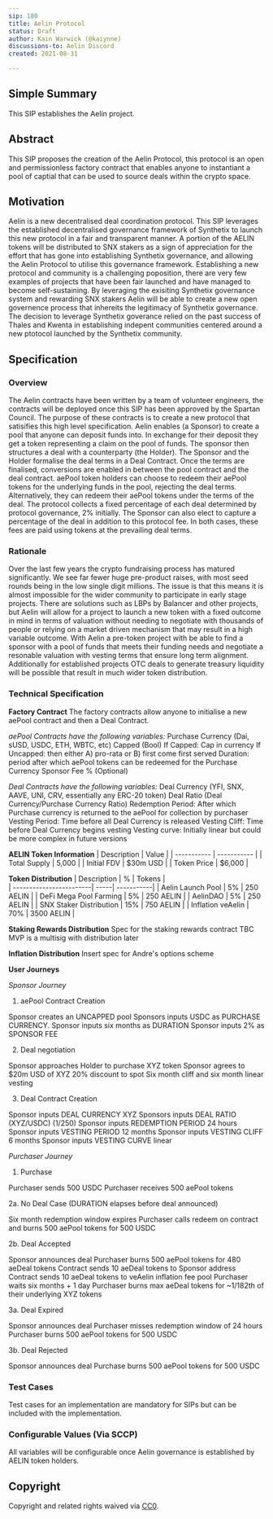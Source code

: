 ```yaml
---
sip: 180
title: Aelin Protocol
status: Draft
author: Kain Warwick (@kaiynne)
discussions-to: Aelin Discord
created: 2021-08-31

---
```


## Simple Summary
<!--"If you can't explain it simply, you don't understand it well enough." Simply describe the outcome the proposed changes intends to achieve. This should be non-technical and accessible to a casual community member.-->
This SIP establishes the Aelin project.

## Abstract
<!--A short (~200 word) description of the proposed change, the abstract should clearly describe the proposed change. This is what *will* be done if the SIP is implemented, not *why* it should be done or *how* it will be done. If the SIP proposes deploying a new contract, write, "we propose to deploy a new contract that will do x".-->
This SIP proposes the creation of the Aelin Protocol, this protocol is an open and permissionless factory contract that enables anyone to instantiant a pool of captial that can be used to source deals within the crypto space.

## Motivation
<!--This is the problem statement. This is the *why* of the SIP. It should clearly explain *why* the current state of the protocol is inadequate.  It is critical that you explain *why* the change is needed, if the SIP proposes changing how something is calculated, you must address *why* the current calculation is innaccurate or wrong. This is not the place to describe how the SIP will address the issue!-->
Aelin is a new decentralised deal coordination protocol. This SIP leverages the established decentralised governance framework of Synthetix to launch this new protocol in a fair and transparent manner. A portion of the AELIN tokens will be distributed to SNX stakers as a sign of appreciation for the effort that has gone into establishing Synthetix governance, and allowing the Aelin Protocol to utilise this governance framework.
Establishing a new protocol and community is a challenging poposition, there are very few examples of projects that have been fair launched and have managed to become self-sustaining. By leveraging the exisiting Synthetix governance system and rewarding SNX stakers Aelin will be able to create a new open governence process that inhereits the legitimacy of Synthetix governance. The decision to leverage Synthetix goverance relied on the past success of Thales and Kwenta in establishing indepent communities centered around a new ptotocol launched by the Synthetix community.


## Specification
<!--The specification should describe the syntax and semantics of any new feature, there are five sections
1. Overview
2. Rationale
3. Technical Specification
4. Test Cases
5. Configurable Values
-->

### Overview
<!--This is a high level overview of *how* the SIP will solve the problem. The overview should clearly describe how the new feature will be implemented.-->
The Aelin contracts have been written by a team of volunteer engineers, the contracts will be deployed once this SIP has been approved by the Spartan Council. The purpose of these contracts is to create a new protocol that satisifies this high level specification. Aelin enables (a Sponsor) to create a pool that anyone can deposit funds into. In exchange for their deposit they get a token representing a claim on the pool of funds. The sponsor then structures a deal with a counterparty (the Holder). The Sponsor and the Holder formalise the deal terms in a Deal Contract. Once the terms are finalised, conversions are enabled in between the pool contract and the deal contract. aePool token holders can choose to redeem their aePool tokens for the underlying funds in the pool, rejecting the deal terms. Alternatively, they can redeem their aePool tokens under the terms of the deal. The protocol collects a fixed percentage of each deal determined by protocol governance, 2% initially. The Sponsor can also elect to capture a percentage of the deal in addition to this protocol fee. In both cases, these fees are paid using tokens at the prevailing deal terms.

### Rationale
<!--This is where you explain the reasoning behind how you propose to solve the problem. Why did you propose to implement the change in this way, what were the considerations and trade-offs. The rationale fleshes out what motivated the design and why particular design decisions were made. It should describe alternate designs that were considered and related work. The rationale may also provide evidence of consensus within the community, and should discuss important objections or concerns raised during discussion.-->
Over the last few years the crypto fundraising process has matured significantly. We see far fewer huge pre-product raises, with most seed rounds being in the low single digit millions. The issue is that this means it is almost impossible for the wider community to participate in early stage projects. There are solutions such as LBPs by Balancer and other projects, but Aelin will allow for a project to launch a new token with a fixed outcome in mind in terms of valuation without needing to negotiate with thousands of people or relying on a market driven mechanism that may result in a high variable outcome. With Aelin a pre-token project with be able to find a sponsor with a pool of funds that meets their funding needs and negotiate a resonable valuation with vesting terms that ensure long term alignment. Additionally for established projects OTC deals to generate treasury liquidity will be possible that result in much wider token distribution.

### Technical Specification
<!--The technical specification should outline the public API of the changes proposed. That is, changes to any of the interfaces Synthetix currently exposes or the creations of new ones.-->

**Factory Contract**
The factory contracts allow anyone to initialise a new aePool contract and then a Deal Contract.

_aePool Contracts have the following variables:_
Purchase Currency (Dai, sUSD, USDC, ETH, WBTC, etc)
Capped (Bool)
If Capped: Cap in currency
If Uncapped: then either A) pro-rata or B) first come first served
Duration: period after which aePool tokens can be redeemed for the Purchase Currency
Sponsor Fee % (Optional)

_Deal Contracts have the following variables:_
Deal Currency (YFI, SNX, AAVE, UNI, CRV, essentially any ERC-20 token)
Deal Ratio (Deal Currency/Purchase Currency Ratio)
Redemption Period: After which Purchase currency is returned to the aePool for collection by purchaser
Vesting Period: Time before all Deal Currency is released
Vesting Cliff: Time before Deal Currency begins vesting
Vesting curve: Initially linear but could be more complex in future versions

**AELIN Token Information**
| Description  | Value       |
| -----------  | ----------- |
| Total Supply | 5,000       |
| Initial FDV  | $30m USD    |
| Token Price  | $6,000      |

		
**Token Distribution**
| Description             | %    | Tokens     |  
| ------------------------| -----| -----------|
| Aelin Launch Pool       | 5%   | 250 AELIN  |
| DeFi Mega Pool Farming  | 5%   | 250 AELIN  |
| AelinDAO                | 5%   | 250 AELIN  |
| SNX Staker Distribution | 15%  | 750 AELIN  |
| Inflation veAelin       | 70%  | 3500 AELIN |

**Staking Rewards Distribution**
Spec for the staking rewards contract TBC
MVP is a multisig with distribution later

**Inflation Distribution**
Insert spec for Andre's options scheme

**User Journeys**

_Sponsor Journey_

1. aePool Contract Creation 

Sponsor creates an UNCAPPED pool 
Sponsors inputs USDC as PURCHASE CURRENCY.
Sponsor inputs six months as DURATION
Sponsor inputs 2% as SPONSOR FEE

2. Deal negotiation

Sponsor approaches Holder to purchase XYZ token
Sponsor agrees to $20m USD of XYZ 
20% discount to spot
Six month cliff and six month linear vesting

3. Deal Contract Creation

Sponsor inputs DEAL CURRENCY XYZ
Sponsors inputs DEAL RATIO (XYZ/USDC) (1/250)
Sponsor inputs REDEMPTION PERIOD 24 hours
Sponsor inputs VESTING PERIOD 12 months
Sponsor inputs VESTING CLIFF 6 months
Sponsor inputs VESTING CURVE linear

_Purchaser Journey_

1. Purchase

Purchaser sends 500 USDC
Purchaser receives 500 aePool tokens

2a. No Deal Case (DURATION elapses before deal announced)

Six month redemption window expires
Purchaser calls redeem on contract and burns 500 aePool tokens for 500 USDC

2b. Deal Accepted

Sponsor announces deal
Purchaser burns 500 aePool tokens for 480 aeDeal tokens
Contract sends 10 aeDeal tokens to Sponsor address
Contract sends 10 aeDeal tokens to veAelin inflation fee pool
Purchaser waits six months + 1 day
Purchaser burns max aeDeal tokens for ~1/182th of their underlying XYZ tokens

3a. Deal Expired

Sponsor announces deal
Purchaser misses redemption window of 24 hours
Purchaser burns 500 aePool tokens for 500 USDC

3b. Deal Rejected

Sponsor announces deal
Purchase burns 500 aePool tokens for 500 USDC

### Test Cases
<!--Test cases for an implementation are mandatory for SIPs but can be included with the implementation..-->
Test cases for an implementation are mandatory for SIPs but can be included with the implementation.

### Configurable Values (Via SCCP)
<!--Please list all values configurable via SCCP under this implementation.-->
All variables will be configurable once Aelin governance is established by AELIN token holders.

## Copyright
Copyright and related rights waived via [CC0](https://creativecommons.org/publicdomain/zero/1.0/).

